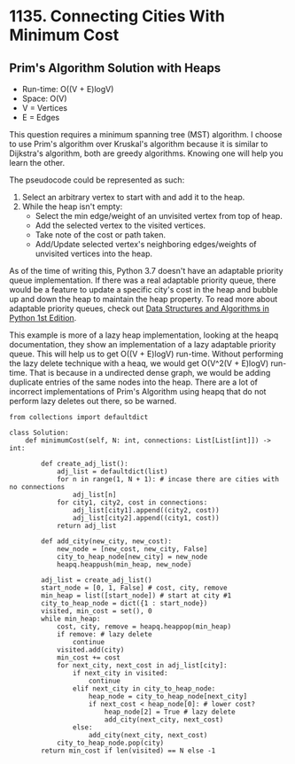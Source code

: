# 1135. Connecting Cities With Minimum Cost

## Prim's Algorithm Solution with Heaps
- Run-time: O((V + E)logV)
- Space: O(V)
- V = Vertices
- E = Edges

This question requires a minimum spanning tree (MST) algorithm.
I choose to use Prim's algorithm over Kruskal's algorithm because it is similar to Dijkstra's algorithm, both are greedy algorithms.
Knowing one will help you learn the other.

The pseudocode could be represented as such:
1. Select an arbitrary vertex to start with and add it to the heap.
2. While the heap isn't empty:
    - Select the min edge/weight of an unvisited vertex from top of heap.
    - Add the selected vertex to the visited vertices.
    - Take note of the cost or path taken.
    - Add/Update selected vertex's neighboring edges/weights of unvisited vertices into the heap.

As of the time of writing this, Python 3.7 doesn't have an adaptable priority queue implementation.
If there was a real adaptable priority queue, there would be a feature to update a specific city's cost in the heap and bubble up and down the heap to maintain the heap property.
To read more about adaptable priority queues, check out [Data Structures and Algorithms in Python 1st Edition](https://www.amazon.com/Structures-Algorithms-Python-Michael-Goodrich/dp/1118290275).

This example is more of a lazy heap implementation, looking at the heapq documentation, they show an implementation of a lazy adaptable priority queue.
This will help us to get O((V + E)logV) run-time.
Without performing the lazy delete technique with a heaq, we would get O(V^2(V + E)logV) run-time.
That is because in a undirected dense graph, we would be adding duplicate entries of the same nodes into the heap.
There are a lot of incorrect implementations of Prim's Algorithm using heapq that do not perform lazy deletes out there, so be warned.

```
from collections import defaultdict

class Solution:
    def minimumCost(self, N: int, connections: List[List[int]]) -> int:

        def create_adj_list():
            adj_list = defaultdict(list)
            for n in range(1, N + 1): # incase there are cities with no connections
                adj_list[n]
            for city1, city2, cost in connections:
                adj_list[city1].append((city2, cost))
                adj_list[city2].append((city1, cost))
            return adj_list

        def add_city(new_city, new_cost):
            new_node = [new_cost, new_city, False]
            city_to_heap_node[new_city] = new_node
            heapq.heappush(min_heap, new_node)

        adj_list = create_adj_list()
        start_node = [0, 1, False] # cost, city, remove
        min_heap = list([start_node]) # start at city #1
        city_to_heap_node = dict({1 : start_node})
        visited, min_cost = set(), 0
        while min_heap:
            cost, city, remove = heapq.heappop(min_heap)
            if remove: # lazy delete
                continue
            visited.add(city)
            min_cost += cost
            for next_city, next_cost in adj_list[city]:
                if next_city in visited:
                    continue
                elif next_city in city_to_heap_node:
                    heap_node = city_to_heap_node[next_city]
                    if next_cost < heap_node[0]: # lower cost?
                        heap_node[2] = True # lazy delete
                        add_city(next_city, next_cost)
                else:
                    add_city(next_city, next_cost)
            city_to_heap_node.pop(city)
        return min_cost if len(visited) == N else -1
```
